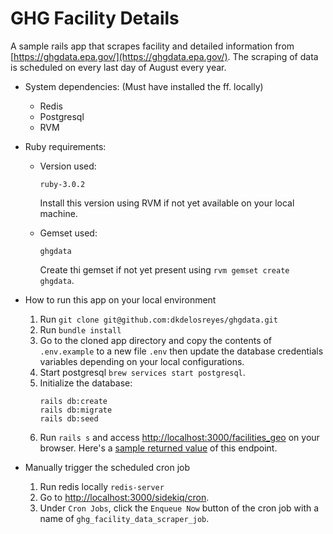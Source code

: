 # GHG Facility Details

A sample rails app that scrapes facility and detailed information from [https://ghgdata.epa.gov/](https://ghgdata.epa.gov/).
The scraping of data is scheduled on every last day of August every year.

* System dependencies: (Must have installed the ff. locally)
  - Redis
  - Postgresql
  - RVM
 
* Ruby requirements:
  * Version used:
    ```
    ruby-3.0.2
    ```
    Install this version using RVM if not yet available on your local machine.
    
  * Gemset used:
    ```
    ghgdata
    ```
    Create thi gemset if not yet present using `rvm gemset create ghgdata`.

* How to run this app on your local environment
  1. Run `git clone git@github.com:dkdelosreyes/ghgdata.git`
  2. Run `bundle install`
  3. Go to the cloned app directory and copy the contents of `.env.example` to a new file `.env` then update the database credentials variables depending on your local configurations.
  4. Start postgresql `brew services start postgresql`.
  5. Initialize the database:
     ```
     rails db:create
     rails db:migrate
     rails db:seed
     ```
  6. Run `rails s` and access [http://localhost:3000/facilities_geo](http://localhost:3000/facilities_geo) on your browser.
     Here's a [sample returned value](https://gist.github.com/dkdelosreyes/e3d3134fffee6af625df84a46388c751) of this endpoint.

* Manually trigger the scheduled cron job
  1. Run redis locally `redis-server`
  2. Go to [http://localhost:3000/sidekiq/cron](http://localhost:3000/sidekiq/cron).
  3. Under `Cron Jobs`, click the `Enqueue Now` button of the cron job with a name of `ghg_facility_data_scraper_job`.

